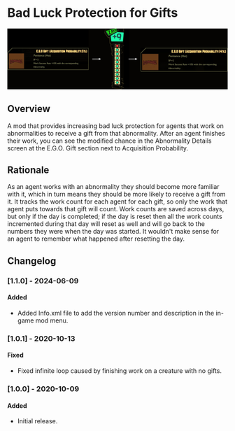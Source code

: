 # Bad Luck Protection for Gifts

![Bad Luck Protection for Gifts example](https://raw.githubusercontent.com/ctristan/lobotomy-corporation-mods/assets/bad-luck-protection.png)

## Overview

A mod that provides increasing bad luck protection for agents that work on abnormalities to receive a gift from that
abnormality.
After an agent finishes their work, you can see the modified chance in the Abnormality Details screen at the E.G.O. Gift
section next to Acquisition Probability.

## Rationale

As an agent works with an abnormality they should become more familiar with it, which in turn means they should be more
likely to receive a gift from it.
It tracks the work count for each agent for each gift, so only the work that agent puts towards that gift will count.
Work counts are saved across days, but only if the day is completed; if the day is reset then all the work counts
incremented during that day will reset as well and will go back to the numbers they were when the day was started.
It wouldn't make sense for an agent to remember what happened after resetting the day.

## Changelog

### [1.1.0] - 2024-06-09

#### Added

- Added Info.xml file to add the version number and description in the in-game mod menu.

### [1.0.1] - 2020-10-13

#### Fixed

- Fixed infinite loop caused by finishing work on a creature with no gifts.

### [1.0.0] - 2020-10-09

#### Added

- Initial release.

